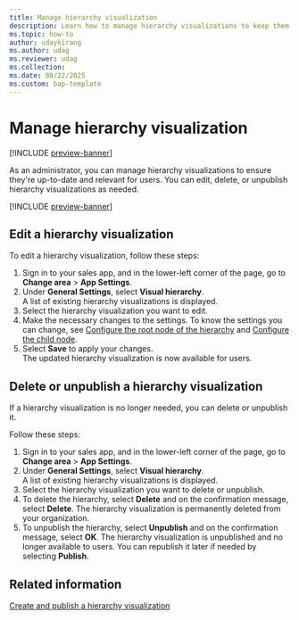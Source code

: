 ```yaml
---
title: Manage hierarchy visualization
description: Learn how to manage hierarchy visualizations to keep them relevant and useful for users.
ms.topic: how-to
author: udaykirang
ms.author: udag
ms.reviewer: udag
ms.collection: 
ms.date: 08/22/2025
ms.custom: bap-template 
---
```


# Manage hierarchy visualization

[!INCLUDE [preview-banner](~/../shared-content/shared/preview-includes/preview-banner.md)]

As an administrator, you can manage hierarchy visualizations to ensure they're up-to-date and relevant for users. You can edit, delete, or unpublish hierarchy visualizations as needed.

[!INCLUDE [preview-banner](~/../shared-content/shared/preview-includes/preview-note-d365.md)]

## Edit a hierarchy visualization

To edit a hierarchy visualization, follow these steps:

1. Sign in to your sales app, and in the lower-left corner of the page, go to **Change area** > **App Settings**.  
1. Under **General Settings**, select **Visual hierarchy**.  
    A list of existing hierarchy visualizations is displayed.  
1. Select the hierarchy visualization you want to edit.
1. Make the necessary changes to the settings. To know the settings you can change, see [Configure the root node of the hierarchy](create-activate-hierarchy-visualizations.md#configure-the-root-node-of-the-hierarchy) and [Configure the child node](create-activate-hierarchy-visualizations.md#configure-the-child-node).  
1. Select **Save** to apply your changes.  
    The updated hierarchy visualization is now available for users.  

## Delete or unpublish a hierarchy visualization

If a hierarchy visualization is no longer needed, you can delete or unpublish it.

Follow these steps:

1. Sign in to your sales app, and in the lower-left corner of the page, go to **Change area** > **App Settings**.  
1. Under **General Settings**, select **Visual hierarchy**.  
    A list of existing hierarchy visualizations is displayed.  
1. Select the hierarchy visualization you want to delete or unpublish.
1. To delete the hierarchy, select **Delete** and on the confirmation message, select **Delete**.
    The hierarchy visualization is permanently deleted from your organization.  
1. To unpublish the hierarchy, select **Unpublish** and on the confirmation message, select **OK**.
    The hierarchy visualization is unpublished and no longer available to users. You can republish it later if needed by selecting **Publish**.  

## Related information

[Create and publish a hierarchy visualization](create-activate-hierarchy-visualizations.md)  